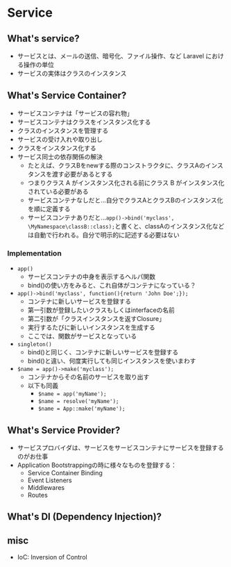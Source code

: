 # Service

## What's service?

- サービスとは、メールの送信、暗号化、ファイル操作、など Laravel における操作の単位
- サービスの実体はクラスのインスタンス


## What's Service Container?

- サービスコンテナは「サービスの容れ物」
- サービスコンテナはクラスをインスタンス化する
- クラスのインスタンスを管理する
- サービスの受け入れや取り出し
- クラスをインスタンス化する
- サービス同士の依存関係の解決
    - たとえば、クラスBをnewする際のコンストラクタに、クラスAのインスタンスを渡す必要があるとする
    - つまりクラス A がインスタンス化される前にクラス B がインスタンス化されている必要がある
    - サービスコンテナなしだと...自分でクラスAとクラスBのインスタンス化を順に定義する
    - サービスコンテナありだと...`app()->bind('myclass', \MyNamespace\classB::class);`と書くと、classAのインスタンス化などは自動で行われる。自分で明示的に記述する必要はない


### Implementation
- `app()`
    - サービスコンテナの中身を表示するヘルパ関数
    - bind()の使い方をみると、これ自体がコンテナになっている？
- `app()->bind('myclass', function(){return 'John Doe';});`
    - コンテナに新しいサービスを登録する
    - 第一引数が登録したいクラスもしくはinterfaceの名前
    - 第二引数が「クラスインスタンスを返すClosure」
    - 実行するたびに新しいインスタンスを生成する
    - ここでは、関数がサービスとなっている
- `singleton()`
    - bind()と同じく、コンテナに新しいサービスを登録する
    - bind()と違い、何度実行しても同じインスタンスを使いまわす
- `$name = app()->make('myclass');`
    - コンテナからその名前のサービスを取り出す
    - 以下も同義
        - `$name = app('myName');`
        - `$name = resolve('myName');`
        - `$name = App::make('myName');`

## What's Service Provider?

- サービスプロバイダは、サービスをサービスコンテナにサービスを登録するのがお仕事
- Application Bootstrappingの時に様々なものを登録する：
    - Service Container Binding
    - Event Listeners
    - Middlewares
    - Routes
    



## What's DI (Dependency Injection)?


## misc

- IoC: Inversion of Control


